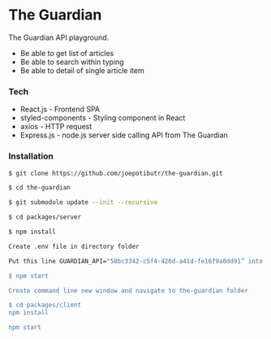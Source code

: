 # The Guardian


The Guardian API playground.

  - Be able to get list of articles
  - Be able to search within typing
  - Be able to detail of single article item

### Tech
* React.js - Frontend SPA
* styled-components - Styling component in React
* axios - HTTP request
* Express.js - node.js server side calling API from The Guardian

### Installation

```sh
$ git clone https://github.com/joepotibutr/the-guardian.git

$ cd the-guardian

$ git submodule update --init --recursive

$ cd packages/server

$ npm install

Create .env file in directory folder

Put this line GUARDIAN_API="58bc3342-c5f4-426d-a41d-fe16f9a0dd91” into .env file

$ npm start

Create command line new window and navigate to the-guardian folder

$ cd packages/client
npm install

npm start
```
